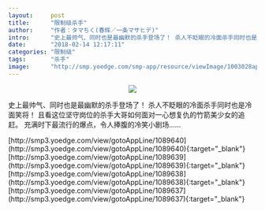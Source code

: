 ```yaml
---
layout:     post
title:      "限制级杀手"
author:     "作者：タマちく(春辉／一条マサヒデ)"
intro:      "史上最帅气、同时也是最幽默的杀手登场了！ 杀人不眨眼的冷面杀手同时也是冷面笑将！ 且看这位坚守岗位的杀手大哥如何面对一心想复仇的竹箭美少女的追赶。 充满时下最流行的爆点，令人捧腹的冷笑小剧场……"
date:       "2018-02-14 12:17:11"
categories: "限制级"
tags:       "杀手"
image:      "http://smp.yoedge.com/smp-app/resource/viewImage/1003028appline.png"
---
```

<div style="text-align: center">
<p><img src="http://smp.yoedge.com/smp-app/resource/viewImage/1003028appline.png"/></p>
</div>
<p class="post-meta">
<span>史上最帅气、同时也是最幽默的杀手登场了！ 杀人不眨眼的冷面杀手同时也是冷面笑将！ 且看这位坚守岗位的杀手大哥如何面对一心想复仇的竹箭美少女的追赶。 充满时下最流行的爆点，令人捧腹的冷笑小剧场……</span>
</p>
[http://smp3.yoedge.com/view/gotoAppLine/1089640](http://smp3.yoedge.com/view/gotoAppLine/1089640){:target="_blank"}
[http://smp3.yoedge.com/view/gotoAppLine/1089639](http://smp3.yoedge.com/view/gotoAppLine/1089639){:target="_blank"}
[http://smp3.yoedge.com/view/gotoAppLine/1089638](http://smp3.yoedge.com/view/gotoAppLine/1089638){:target="_blank"}
[http://smp3.yoedge.com/view/gotoAppLine/1089637](http://smp3.yoedge.com/view/gotoAppLine/1089637){:target="_blank"}


